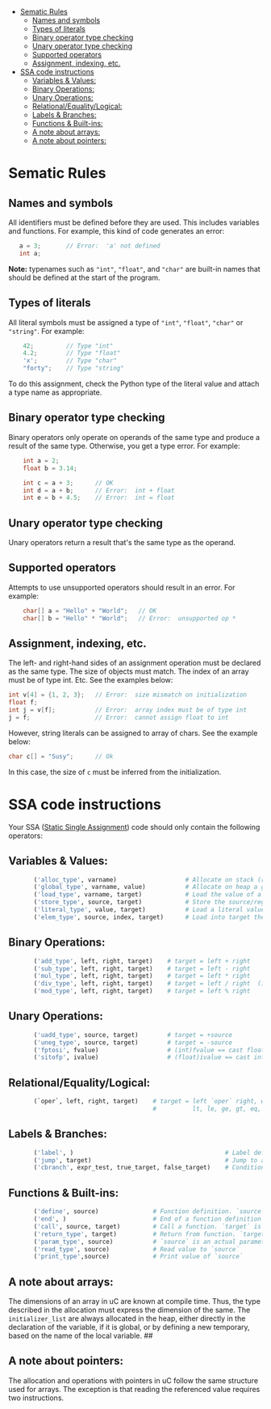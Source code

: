 - [Sematic Rules](#sematic-rules)
  - [Names and symbols](#names-and-symbols)
  - [Types of literals](#types-of-literals)
  - [Binary operator type checking](#binary-operator-type-checking)
  - [Unary operator type checking](#unary-operator-type-checking)
  - [Supported operators](#supported-operators)
  - [Assignment, indexing, etc.](#assignment-indexing-etc)
- [SSA code instructions](#ssa-code-instructions)
  - [Variables & Values:](#variables--values)
  - [Binary Operations:](#binary-operations)
  - [Unary Operations:](#unary-operations)
  - [Relational/Equality/Logical:](#relationalequalitylogical)
  - [Labels & Branches:](#labels--branches)
  - [Functions & Built-ins:](#functions--built-ins)
  - [A note about arrays:](#a-note-about-arrays)
  - [A note about pointers:](#a-note-about-pointers)

# Sematic Rules

## Names and symbols
All identifiers must be defined before they are used. This includes variables and functions. For example, this kind of code generates an error:
```c
   a = 3;       // Error:  'a' not defined
   int a;
```
**Note:** typenames such as `"int"`, `"float"`, and `"char"` are built-in names that should be defined at the start of the program.

## Types of literals
All literal symbols must be assigned a type of `"int"`, `"float"`, `"char"` or `"string"`.
For example:
```c
    42;         // Type "int"
    4.2;        // Type "float"
    'x';        // Type "char"
    "forty";    // Type "string"
```
To do this assignment, check the Python type of the literal value and attach a type name as appropriate.

## Binary operator type checking
Binary operators only operate on operands of the same type and produce a result of the same type. Otherwise, you get a type error. For example:
```c
    int a = 2;
    float b = 3.14;

    int c = a + 3;      // OK
    int d = a + b;      // Error:  int + float
    int e = b + 4.5;    // Error:  int = float
```

## Unary operator type checking
Unary operators return a result that's the same type as the operand.

## Supported operators
Attempts to use unsupported operators should result in an error. For example:
```c
    char[] a = "Hello" + "World";   // OK
    char[] b = "Hello" * "World";   // Error:  unsupported op *
```

## Assignment, indexing, etc.
The left- and right-hand sides of an assignment operation must be declared as the same type. The size of objects must match. The index of an array must be of type int. Etc. See the examples below:
```c
int v[4] = {1, 2, 3};   // Error:  size mismatch on initialization
float f;
int j = v[f];           // Error:  array index must be of type int
j = f;                  // Error:  cannot assign float to int
```
However, string literals can be assigned to array of chars. See the example below:
```c
char c[] = "Susy";      // Ok
```
In this case, the size of `c` must be inferred from the initialization.

# SSA code instructions
Your SSA ([Static Single Assignment](https://en.wikipedia.org/wiki/Static_single_assignment_form)) code should only contain the following operators:

## Variables & Values:
```python
       ('alloc_type', varname)                   # Allocate on stack (ref by register) a variable of a given type
       ('global_type', varname, value)           # Allocate on heap a global var of a given type. value is optional
       ('load_type', varname, target)            # Load the value of a variable (stack/heap) into target (register)
       ('store_type', source, target)            # Store the source/register into target/varname
       ('literal_type', value, target)           # Load a literal value into target
       ('elem_type', source, index, target)      # Load into target the address of source (array) indexed by index
```
## Binary Operations:
```python
       ('add_type', left, right, target)    # target = left + right
       ('sub_type', left, right, target)    # target = left - right
       ('mul_type', left, right, target)    # target = left * right
       ('div_type', left, right, target)    # target = left / right  (integer truncation)
       ('mod_type', left, right, target)    # target = left % right
```
## Unary Operations:
```python
       ('uadd_type', source, target)        # target = +source
       ('uneg_type', source, target)        # target = -source
       ('fptosi', fvalue)                   # (int)fvalue == cast float to int 
       ('sitofp', ivalue)                   # (float)ivalue == cast int to float
```
## Relational/Equality/Logical:
```python
       (`oper`, left, right, target)    # target = left `oper` right, where `oper` is:
                                        #          lt, le, ge, gt, eq, ne, and, or
```
## Labels & Branches:
```python
       ('label', )                                          # Label definition
       ('jump', target)                                     # Jump to a target label
       ('cbranch', expr_test, true_target, false_target)    # Conditional branch
```
## Functions & Built-ins:
```python
       ('define', source)               # Function definition. `source` is a function label 
       ('end', )                        # End of a function definition
       ('call', source, target)         # Call a function. `target` is an optional return value
       ('return_type', target)          # Return from function. `target` is an optional return value
       ('param_type', source)           # `source` is an actual parameter
       ('read_type', source)            # Read value to `source`
       ('print_type',source)            # Print value of `source`
```

## A note about arrays:
The dimensions of an array in uC are known at compile time. Thus, the type described in the allocation must express the dimension of the same. The `initializer_list` are always allocated in the heap, either directly in the declaration of the variable, if it is global, or by defining a new temporary, based on the name of the local variable. ##

## A note about pointers:
The allocation and operations with pointers in uC follow the same structure used for arrays. The exception is that reading the referenced value requires two instructions.